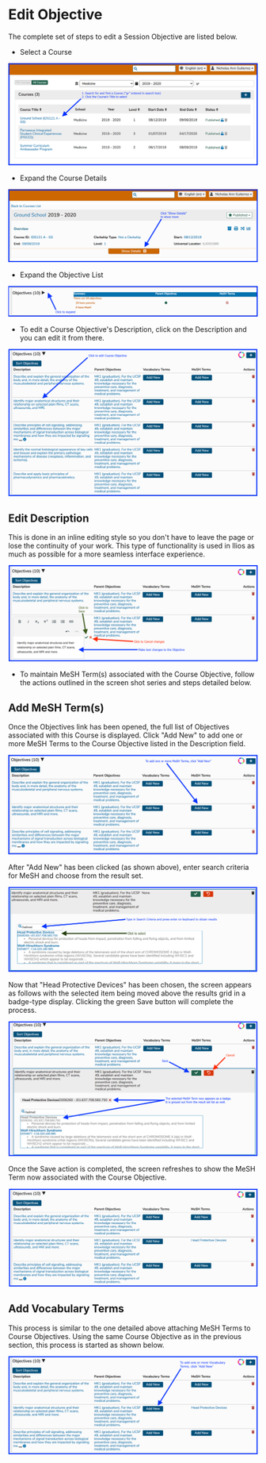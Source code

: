 # Edit Objective

The complete set of steps to edit a Session Objective are listed below.

* Select a Course

![](../../.gitbook/assets/crse_srch.png)

* Expand the Course Details

![Expand the Details of this Course](../../.gitbook/assets/crs_details_show.png)

* Expand the Objective List

![](../../.gitbook/assets/crs_obj_expnd.png)

* To edit a Course Objective's Description, click on the Description and you can edit it from there.

![Select Objective to Edit](../../.gitbook/assets/crs_obj_edit1.png)

## Edit Description

This is done in an inline editing style so you don't have to leave the page or lose the continuity of your work. This type of functionality is used in Ilios as much as possible for a more seamless interface experience.

![](../../.gitbook/assets/crs_obj_edit2.png)

* To maintain MeSH Term\(s\) associated with the Course Objective, follow the actions outlined in the screen shot series and steps detailed below.

## Add MeSH Term\(s\)

Once the Objectives link has been opened, the full list of Objectives associated with this Course is displayed. Click "Add New" to add one or more MeSH Terms to the Course Objective listed in the Description field.

![Add MeSH](../../.gitbook/assets/add_mesh1.png)

 After "Add New" has been clicked \(as shown above\), enter search criteria for MeSH and choose from the result set.

![](../../.gitbook/assets/add_mesh2.png)

 Now that "Head Protective Devices" has been chosen, the screen appears as follows with the selected item being moved above the results grid in a badge-type display. Clicking the green Save button will complete the process.

![](../../.gitbook/assets/add_mesh3.png)

Once the Save action is completed, the screen refreshes to show the MeSH Term now associated with the Course Objective.

![MeSH now attached to Course Objective](../../.gitbook/assets/add_mesh4.png)

## Add Vocabulary Terms 

This process is similar to the one detailed above attaching MeSH Terms to Course Objectives. Using the same Course Objective as in the previous section, this process is started as shown below.

![](../../.gitbook/assets/addvocab1.png)

